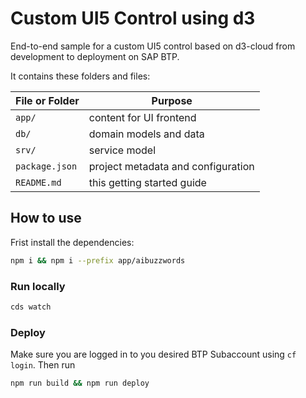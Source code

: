 # Custom UI5 Control using d3

End-to-end sample for a custom UI5 control based on d3-cloud from development to deployment on SAP BTP.

It contains these folders and files:

File or Folder | Purpose
---------|----------
`app/` | content for UI frontend
`db/` | domain models and data
`srv/` | service model
`package.json` | project metadata and configuration
`README.md` | this getting started guide

## How to use
Frist install the dependencies:
```bash
npm i && npm i --prefix app/aibuzzwords
```

### Run locally
```bash
cds watch
```

### Deploy
Make sure you are logged in to you desired BTP Subaccount using `cf login`. Then run
```bash
npm run build && npm run deploy
```
